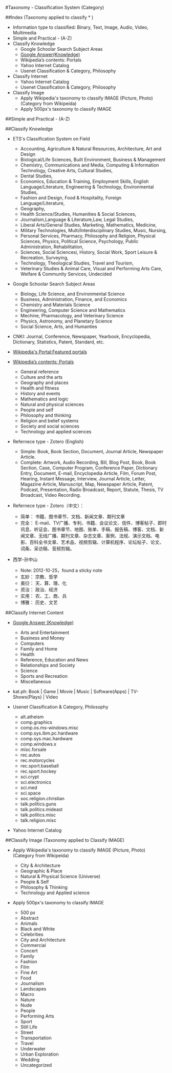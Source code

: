 <!DOCTYPE html PUBLIC "-//W3C//DTD XHTML 1.0 Transitional//EN" "http://www.w3.org/TR/xhtml1/DTD/xhtml1-transitional.dtd">
<?xml version="1.0" encoding="utf-8"?>
<html xmlns="http://www.w3.org/1999/xhtml" xml:lang="en" lang="en">
<head><meta charset='utf-8'><meta name="viewport" content="width=device-width, initial-scale=1.0, maximum-scale=1.0">
  <title>Taxonomy - Classification System (Category)</title>
<link id="MainCSS" type="text/css" rel="stylesheet" href="./static/stylesheets/main.css"/><script type="text/javascript" src=""></script></head>
<body>




#Taxonomy - Classification System (Category)

##Index (Taxonomy applied to classify * )
* Information type to classified: Binary, Text, Image, Audio, Video, Multimedia
* Simple and Practical - (A-Z)
* Classify Knowledge
  * Google Schoolar Search Subject Areas
  * [Google Answer(Knowledge)](http://answers.google.com/answers/index.html)
  * Wikipedia’s contents: Portals
  * Yahoo Internet Catalog
  * Usenet Classification & Category, Philosophy
* Classify Internet
  * Yahoo Internet Catalog
  * Usenet Classification & Category, Philosophy
* Classify Image 
  * Apply Wikipedia's taxonomy to classify IMAGE (Picture, Photo) (Category from Wikipeida)
  * Apply 500px's taxonomy to classify IMAGE

##Simple and Practical - (A-Z)




##Classify Knowledge
* ETS's Classification System on Field
  * Accounting, Agriculture & Natural Resources, Architecture, Art and Design
  * Biological/Life Sciences, Built Environment, Business & Management
  * Chemistry, Communications and Media, Computing & Information Technology, Creative Arts, Cultural Studies, 
  * Dental Studies, 
  * Economics, Education & Training, Employment Skills, English Language/Literature, Engineering & Technology, Environmental Studies, 
  * Fashion and Design, Food & Hospitality, Foreign Language/Literature, 
  * Geography, 
  * Health Science/Studies, Humanities & Social Sciences, 
  * Journalism,Language & Literature,Law, Legal Studies, 
  * Liberal Arts/General Studies, Marketing, Mathematics, Medicine, 
  * Military Technologies, Multi/lnterdisciplinary Studies, Music, Nursing, 
  * Personal Services, Pharmacy, Philosophy and Religion, Physical Sciences, Physics, Political Science, Psychology, Public Administration, Rehabilitation, 
  * Sciences, Social Sciencesi, History, Social Work, Sport Leisure & Recreation, Surveying, 
  * Technology, Theological Studies, Travel and Tourism, 
  * Veterinary Studies & Animal Care, Visual and Performing Arts Care, Welfare & Community Services, Undecided

* Google Schoolar Search Subject Areas
  * Biology, Life Science, and Environmental Science 
  * Business, Administration, Finance, and Economics 
  * Chemistry and Materials Science 
  * Engineering, Computer Science and Mathematics 
  * Mechine, Pharmacology, and Veterinary Science 
  * Physics, Astronomy, and Planetary Science 
  * Social Science, Arts, and Humanties

* CNKI: Journal, Conference, Newspaper, Yearbook, Encyclopedia, Dictionary, Statistics, Patent, Standard, etc.

* [Wikipedia's Portal:Featured portals](http://en.wikipedia.org/wiki/Wikipedia:Featured_portals)
* [Wikipedia’s contents: Portals](http://en.wikipedia.org/wiki/Portal:Contents/Portals)
  * General reference 
  * Culture and the arts 
  * Geography and places 
  * Health and fitness 
  * History and events 
  * Mathematics and logic 
  * Natural and physical sciences 
  * People and self 
  * Philosophy and thinking 
  * Religion and belief systems 
  * Society and social sciences 
  * Technology and applied sciences

* Refernece type - Zotero (English)
  * Simple: Book, Book Section, Document, Journal Article, Newspaper Article.
  * Complete: Artwork, Audio Recording, Bill, Blog Post, Book, Book Section, Case, Computer Program, Conference Paper, Dictionary Entry, Document, E-mail, Encyclopedia Article, Film, Forum Post, Hearing, Instant Message, Interview, Journal Article, Letter, Magazine Article, Manuscript, Map, Newspaper Article, Patent, Podcast, Presentation, Radio Broadcast, Report, Statute, Thesis, TV Broadcast, Video Recording.


* Refernece type - Zotero（中文）：
  * 简单： 书籍、图书章节、文档、新闻文章、期刊文章
  * 完全： E-mail、TV广播、专利、书籍、会议论文、信件、博客帖子、即时讯息、听证会、图书章节、地图、账单、手稿、报告稿、博客、文档、新闻文章、无线广播、期刊文章、杂志文章、案例、法规、演示文档、电影、百科全书文章、艺术品、视频剪辑、计算机程序、论坛帖子、论文、词条、采访稿、音频剪辑。

* 西学-孙中山
  * Note: 2012-10-25，found a sticky note
  * 玄妙： 宗教、哲学 
  * 奥衍： 天、算、理、化 
  * 资治： 政治、经济 
  * 实用： 农、工、商、兵 
  * 博雅： 历史、文艺




##Classify Internet Content
* [Google Answer (Knowledge)](http://answers.google.com/answers/index.html)
  * Arts and Entertainment 
  * Business and Money 
  * Computers 
  * Family and Home    
  * Health 
  * Reference, Education and News 
  * Relationships and Society 
  * Science 
  * Sports and Recreation 
  * Miscellaneous

* kat.ph: Book | Game | Movie | Music | Software(Apps) | TV-Shows(Plays) | Video

* Usenet Classification & Category, Philosophy
  * alt.atheism 
  * comp.graphics 
  * comp.os.ms-windows.misc 
  * comp.sys.ibm.pc.hardware 
  * comp.sys.mac.hardware 
  * comp.windows.x 
  * misc.forsale 
  * rec.autos 
  * rec.motorcycles 
  * rec.sport.baseball 
  * rec.sport.hockey 
  * sci.crypt 
  * sci.electronics 
  * sci.med 
  * sci.space 
  * soc.religion.christian 
  * talk.politics.guns 
  * talk.politics.mideast 
  * talk.politics.misc 
  * talk.religion.misc

* Yahoo Internet Catalog





##Classify Image (Taxonomy applied to Classify IMAGE)

* Apply Wikipedia's taxonomy to classify IMAGE (Picture, Photo) (Category from Wikipeida)
  * City & Architecture 
  * Geographic & Place 
  * Natural & Physical Science (Universe) 
  * People & Self 
  * Philosophy & Thinking 
  * Technology and Applied science

* Apply 500px's taxonomy to classify IMAGE
  * 500 px
  * Abstract 
  * Animals 
  * Black and White 
  * Celebrities 
  * City and Architecture 
  * Commercial 
  * Concert 
  * Family 
  * Fashion 
  * Film 
  * Fine Art 
  * Food 
  * Journalism 
  * Landscapes 
  * Macro 
  * Nature 
  * Nude 
  * People 
  * Performing Arts 
  * Sport 
  * Still Life 
  * Street 
  * Transportation 
  * Travel 
  * Underwater 
  * Urban Exploration 
  * Wedding 
  * Uncategorized

</body></html>